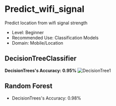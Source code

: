# Predict_wifi_signal
Predict location from wifi signal strength

- Level: Beginner 
- Recommended Use: Classification Models
- Domain: Mobile/Location  

## DecisionTreeClassifier
**DecisionTrees's Accuracy: 0.95%**
![DecisionTree1](https://user-images.githubusercontent.com/97735053/175287607-653a7745-a843-4779-964c-382e51200d12.png)

## Random Forest
- DecisionTrees's Accuracy: 0.98%
